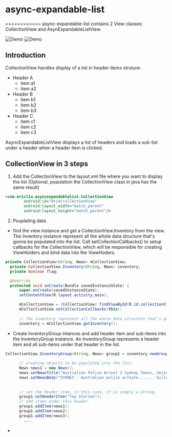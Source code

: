 # async-expandable-list
============
async-expandable-list contains 2 View classes: CollectionView and AsynExpandableListView.


![Demo](https://cloud.githubusercontent.com/assets/3691022/19348717/0d6c98ec-919b-11e6-97c3-a8ff782a059b.gif)  ![Demo](https://cloud.githubusercontent.com/assets/3691022/19406879/cb982648-92da-11e6-86bf-7c82e8505e6c.gif)

Introduction
-------------------
CollectionView handles display of a list in header-items struture:
   * Header A
       * item a1
       * item a2
   * Header B
       * item b1
       * item b2
       * item b3
   * Header C
       * item c1
       * item c2
       * item c3
       
       
AsyncExpandableListView displays a list of headers and loads a sub-list under a header when a header item is clicked.

 
 CollectionView in 3 steps
-------------------
1. Add the CollectionView to the layout.xml file where you want to display the list (Optional, population the CollectionView class in java has the same result)
```xml
<com.ericliu.asyncexpandablelist.CollectionView
        android:id="@+id/collectionView"
        android:layout_width="match_parent"
        android:layout_height="match_parent"/>

```

2. Pouplating data
  * find the view instance and get a CollectionView.Inventory from the view.
    The Inventory instance represent all the whole data structure that's gonna be populated into the list.
    Call setCollectionCallbacks() to setup callbacks for the CollectionView, which will be responsible for creating ViewHolders and bind data into the ViewHoders.
  
  ```java
  private CollectionView<String, News> mCollectionView;
    private CollectionView.Inventory<String, News> inventory;
    private boolean flag;

    @Override
    protected void onCreate(Bundle savedInstanceState) {
        super.onCreate(savedInstanceState);
        setContentView(R.layout.activity_main);

        mCollectionView = (CollectionView) findViewById(R.id.collectionView);
        mCollectionView.setCollectionCallbacks(this);
        
        // the inventory represent all the whole data structure that's gonna be populated into the list.
        inventory = mCollectionView.getInventory();

  ```
  * Create InventoryGroup intances and add header item and sub-items into the InventoryGroup instance.
    An InventoryGroup represents a header item and all sub-items under that header in the list.
    
    
  ```java
  CollectionView.InventoryGroup<String, News> group1 = inventory.newGroup(0); // groupOrdinal is the smallest, displayed first
        
        // creating objects to be populated into the list.
        News news1 = new News();
        news.setNewsTitle("Australian Police Arrest 2 Sydney Teens, Seize Knives");
        news.setNewsBody("SYDNEY - Australian police arreste....... killed 202, including 88 Australians, police said.");  
        
        
        // set the header item, in this case, it is simply a String.
        group1.setHeaderItem("Top Stories");
        // add items under this header.
        group1.addItem(news1);
        group1.addItem(news2);
        group1.addItem(news3);
          ....
  
  ```
  
  * 
  
  

